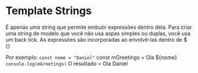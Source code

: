 # Template Strings
É apenas uma string que permite embutir expressões dentro dela. Para criar uma string de modelo que você não usa aspas simples ou duplas, você usa um back tick. As expressões são incorporadas ao envolvê-las dentro de $ {}

Por exemplo:
`const nome = "Daniel"` 
const mGreetings = Ola ${nome}
`console.log(mGreetings)`
O resultado = Ola Daniel
